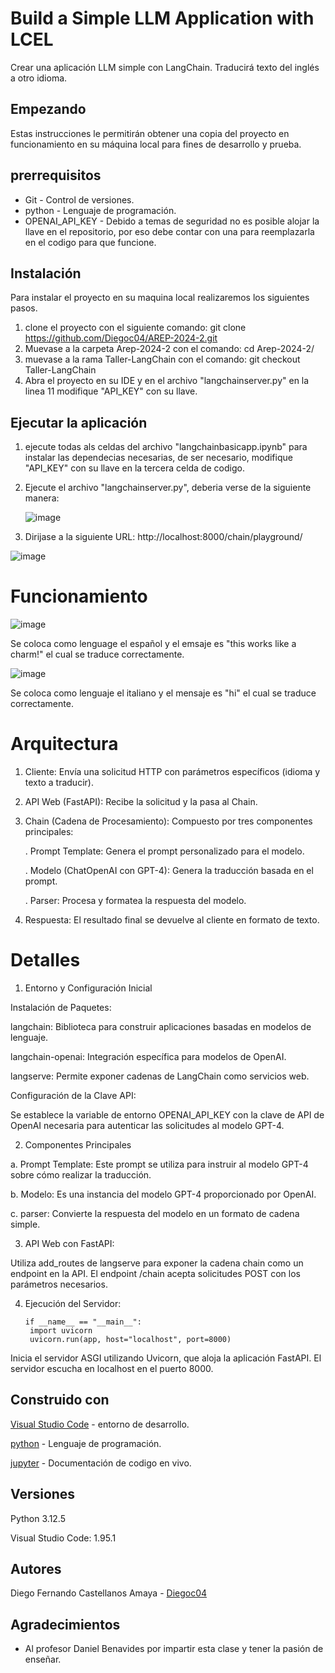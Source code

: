 # Build a Simple LLM Application with LCEL
Crear una aplicación LLM simple con LangChain. Traducirá texto del inglés a otro idioma.

## Empezando
Estas instrucciones le permitirán obtener una copia del proyecto en funcionamiento en su máquina local para fines de desarrollo y prueba.

## prerrequisitos
* Git - Control de versiones.
* python - Lenguaje de programación.
* OPENAI_API_KEY - Debido a temas de seguridad no es posible alojar la llave en el repositorio, por eso debe contar con una para reemplazarla en el codigo para que funcione.

## Instalación 
Para instalar el proyecto en su maquina local realizaremos los siguientes pasos.

1. clone el proyecto con el siguiente comando: git clone https://github.com/Diegoc04/AREP-2024-2.git
2. Muevase a la carpeta Arep-2024-2 con el comando: cd Arep-2024-2/
3. muevase a la rama Taller-LangChain con el comando: git checkout Taller-LangChain
4. Abra el proyecto en su IDE y en el archivo "langchainserver.py" en la linea 11 modifique "API_KEY" con su llave.

## Ejecutar la aplicación

1. ejecute todas als celdas del archivo "langchainbasicapp.ipynb" para instalar las dependecias necesarias, de ser necesario, modifique "API_KEY" con su llave en la tercera celda de codigo.

2. Ejecute el archivo "langchainserver.py", deberia verse de la siguiente manera:

   ![image](https://github.com/user-attachments/assets/48fca4ae-0de8-4106-b8e6-0eeebb519c7f)

3. Dirijase a la siguiente URL: http://localhost:8000/chain/playground/

![image](https://github.com/user-attachments/assets/b4d01deb-3a7b-43df-9a7b-be456471903f)

# Funcionamiento

![image](https://github.com/user-attachments/assets/bb14c217-4822-49f2-b45a-a647c4da3cd2)

Se coloca como lenguage el español y el emsaje es "this works like a charm!" el cual se traduce correctamente.

![image](https://github.com/user-attachments/assets/9d45eeec-5110-41ba-8fb5-f78008827408)

Se coloca como lenguaje el italiano y el mensaje es "hi" el cual se traduce correctamente.

# Arquitectura 

1. Cliente: Envía una solicitud HTTP con parámetros específicos (idioma y texto a traducir).
2. API Web (FastAPI): Recibe la solicitud y la pasa al Chain.
3. Chain (Cadena de Procesamiento): Compuesto por tres componentes principales:
   
   . Prompt Template: Genera el prompt personalizado para el modelo.
      
   . Modelo (ChatOpenAI con GPT-4): Genera la traducción basada en el prompt.
      
   . Parser: Procesa y formatea la respuesta del modelo.

4. Respuesta: El resultado final se devuelve al cliente en formato de texto.

# Detalles

1. Entorno y Configuración Inicial

Instalación de Paquetes:

langchain: Biblioteca para construir aplicaciones basadas en modelos de lenguaje.
       
langchain-openai: Integración específica para modelos de OpenAI.  
        
langserve: Permite exponer cadenas de LangChain como servicios web.
  

Configuración de la Clave API:

Se establece la variable de entorno OPENAI_API_KEY con la clave de API de OpenAI necesaria para autenticar las solicitudes al modelo GPT-4.

2. Componentes Principales
   
a. Prompt Template: Este prompt se utiliza para instruir al modelo GPT-4 sobre cómo realizar la traducción.

b. Modelo: Es una instancia del modelo GPT-4 proporcionado por OpenAI.

c. parser: Convierte la respuesta del modelo en un formato de cadena simple.

3. API Web con FastAPI:
   
Utiliza add_routes de langserve para exponer la cadena chain como un endpoint en la API. El endpoint /chain acepta solicitudes POST con los parámetros necesarios.

4. Ejecución del Servidor:

       if __name__ == "__main__":
        import uvicorn
        uvicorn.run(app, host="localhost", port=8000)

Inicia el servidor ASGI utilizando Uvicorn, que aloja la aplicación FastAPI. El servidor escucha en localhost en el puerto 8000.

## Construido con
[Visual Studio Code]([https://netbeans.apache.org/front/main/download/nb22/](https://code.visualstudio.com/)) - entorno de desarrollo.


[python]([https://www.java.com/es/](https://www.python.org/)) - Lenguaje de programación.

[jupyter]([https://www.docker.com/](https://jupyter.org/)) - Documentación de codigo en vivo.

## Versiones 
Python 3.12.5

Visual Studio Code: 1.95.1

## Autores
Diego Fernando Castellanos Amaya - [Diegoc04](https://github.com/Diegoc04)

## Agradecimientos
* Al profesor Daniel Benavides por impartir esta clase y tener la pasión de enseñar.


